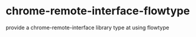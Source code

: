 # chrome-remote-interface-flowtype
provide a chrome-remote-interface library type at using flowtype
